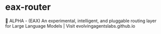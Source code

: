 # eax-router
🧪 ALPHA - (EAX) An experimental, intelligent, and pluggable routing layer for Large Language Models | Visit evolvingagentslabs.github.io
